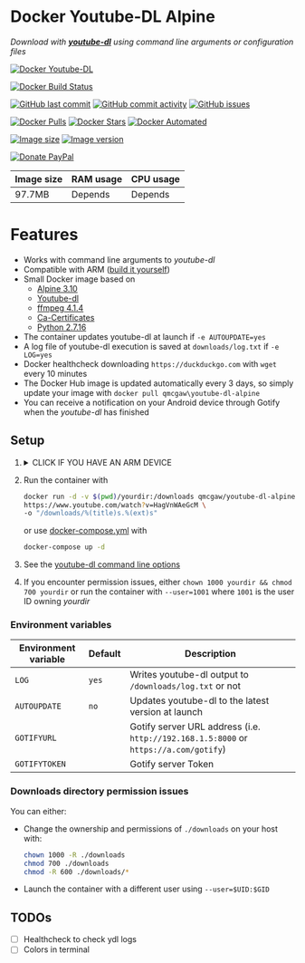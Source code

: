 # Docker Youtube-DL Alpine

*Download with [**youtube-dl**](https://github.com/rg3/youtube-dl) using command line arguments or configuration files*

[![Docker Youtube-DL](https://github.com/qdm12/youtube-dl-docker/raw/master/title.png)](https://hub.docker.com/r/qmcgaw/youtube-dl-alpine/)

[![Docker Build Status](https://img.shields.io/docker/build/qmcgaw/youtube-dl-alpine.svg)](https://hub.docker.com/r/qmcgaw/youtube-dl-alpine)

[![GitHub last commit](https://img.shields.io/github/last-commit/qdm12/youtube-dl-docker.svg)](https://github.com/qdm12/youtube-dl-docker/issues)
[![GitHub commit activity](https://img.shields.io/github/commit-activity/y/qdm12/youtube-dl-docker.svg)](https://github.com/qdm12/youtube-dl-docker/issues)
[![GitHub issues](https://img.shields.io/github/issues/qdm12/youtube-dl-docker.svg)](https://github.com/qdm12/youtube-dl-docker/issues)

[![Docker Pulls](https://img.shields.io/docker/pulls/qmcgaw/youtube-dl-alpine.svg)](https://hub.docker.com/r/qmcgaw/youtube-dl-alpine)
[![Docker Stars](https://img.shields.io/docker/stars/qmcgaw/youtube-dl-alpine.svg)](https://hub.docker.com/r/qmcgaw/youtube-dl-alpine)
[![Docker Automated](https://img.shields.io/docker/automated/qmcgaw/youtube-dl-alpine.svg)](https://hub.docker.com/r/qmcgaw/youtube-dl-alpine)

[![Image size](https://images.microbadger.com/badges/image/qmcgaw/youtube-dl-alpine.svg)](https://microbadger.com/images/qmcgaw/youtube-dl-alpine)
[![Image version](https://images.microbadger.com/badges/version/qmcgaw/youtube-dl-alpine.svg)](https://microbadger.com/images/qmcgaw/youtube-dl-alpine)

[![Donate PayPal](https://img.shields.io/badge/Donate-PayPal-green.svg)](https://paypal.me/qdm12)

| Image size | RAM usage | CPU usage |
| --- | --- | --- |
| 97.7MB | Depends | Depends |

# Features

- Works with command line arguments to *youtube-dl*
- Compatible with ARM ([build it yourself](#Setup))
- Small Docker image based on
    - [Alpine 3.10](https://alpinelinux.org)
    - [Youtube-dl](https://github.com/rg3/youtube-dl)
    - [ffmpeg 4.1.4](https://pkgs.alpinelinux.org/package/v3.10/community/x86_64/ffmpeg)
    - [Ca-Certificates](https://pkgs.alpinelinux.org/package/v3.10/main/x86_64/ca-certificates)
    - [Python 2.7.16](https://pkgs.alpinelinux.org/package/v3.10/main/x86_64/python)
- The container updates youtube-dl at launch if `-e AUTOUPDATE=yes`
- A log file of youtube-dl execution is saved at `downloads/log.txt` if `-e LOG=yes`
- Docker healthcheck downloading `https://duckduckgo.com` with `wget` every 10 minutes
- The Docker Hub image is updated automatically every 3 days, so simply update your image with `docker pull qmcgaw\youtube-dl-alpine`
- You can receive a notification on your Android device through Gotify when the *youtube-dl* has finished

## Setup

1. <details><summary>CLICK IF YOU HAVE AN ARM DEVICE</summary><p>

    - If you have a ARM 32 bit v6 architecture

        ```sh
        docker build -t qmcgaw/youtube-dl-alpine \
        --build-arg BASE_IMAGE=arm32v6/alpine \
        https://github.com/qdm12/youtube-dl-docker.git
        ```

    - If you have a ARM 32 bit v7 architecture

        ```sh
        docker build -t qmcgaw/youtube-dl-alpine \
        --build-arg BASE_IMAGE=arm32v7/alpine \
        https://github.com/qdm12/youtube-dl-docker.git
        ```

    - If you have a ARM 64 bit v8 architecture

        ```sh
        docker build -t qmcgaw/youtube-dl-alpine \
        --build-arg BASE_IMAGE=arm64v8/alpine \
        https://github.com/qdm12/youtube-dl-docker.git
        ```

    </p></details>

1. Run the container with

    ```bash
    docker run -d -v $(pwd)/yourdir:/downloads qmcgaw/youtube-dl-alpine \
    https://www.youtube.com/watch?v=HagVnWAeGcM \
    -o "/downloads/%(title)s.%(ext)s"
    ```

    or use [docker-compose.yml](https://github.com/qdm12/youtube-dl-docker/blob/master/docker-compose.yml) with

    ```bash
    docker-compose up -d
    ```

1. See the [youtube-dl command line options](https://github.com/rg3/youtube-dl/blob/master/README.md#options)
1. If you encounter permission issues, either `chown 1000 yourdir && chmod 700 yourdir` or run the container
with `--user=1001` where `1001` is the user ID owning *yourdir*

### Environment variables

| Environment variable | Default | Description |
| --- | --- | --- |
| `LOG` | `yes` | Writes youtube-dl output to `/downloads/log.txt` or not |
| `AUTOUPDATE` | `no` | Updates youtube-dl to the latest version at launch |
| `GOTIFYURL` |  | Gotify server URL address (i.e. `http://192.168.1.5:8000` or `https://a.com/gotify`) |
| `GOTIFYTOKEN` |  | Gotify server Token |

### Downloads directory permission issues

You can either:

- Change the ownership and permissions of `./downloads` on your host with:

    ```sh
    chown 1000 -R ./downloads
    chmod 700 ./downloads
    chmod -R 600 ./downloads/*
    ```

- Launch the container with a different user using `--user=$UID:$GID`

## TODOs

- [ ] Healthcheck to check ydl logs
- [ ] Colors in terminal
